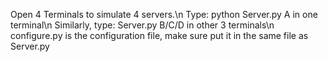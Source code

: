 Open 4 Terminals to simulate 4 servers.\n
Type: python Server.py A in one terminal\n
Similarly, type: Server.py B/C/D in other 3 terminals\n
configure.py is the configuration file, make sure put it in the same file as Server.py
